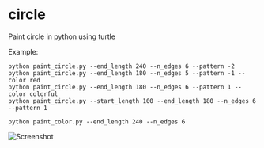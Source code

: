# circle
Paint circle in python using turtle

Example:
```
python paint_circle.py --end_length 240 --n_edges 6 --pattern -2
python paint_circle.py --end_length 180 --n_edges 5 --pattern -1 --color red
python paint_circle.py --end_length 180 --n_edges 6 --pattern 1 --color colorful
python paint_circle.py --start_length 100 --end_length 180 --n_edges 6 --pattern 1

python paint_color.py --end_length 240 --n_edges 6
```

![Screenshot](circle_240_6_-1_monocolor)
